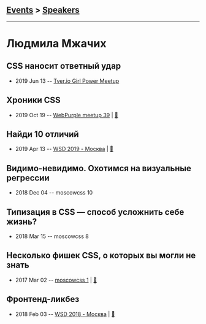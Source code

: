 ## [Events](../README.md) > [Speakers](../speakers.md)
---

# Людмила Мжачих

## CSS наносит ответный удар
- 2019 Jun 13 -- [Tver.io Girl Power Meetup](https://www.youtube.com/watch?v=Hv-4n5oMq8M)    
## Хроники CSS
- 2019 Oct 19 -- [WebPurple meetup 39](https://www.youtube.com/watch?v=gesNqav06lk)  | [:notebook:](https://vk.com/doc3352204_522378277?hash=321ab3875639c9fbe3&dl=645c5b7f3cc579b18e)  
## Найди 10 отличий
- 2019 Apr 13 -- [WSD 2019 - Москва](https://www.youtube.com/watch?v=qlj5ORCMhrA)  | [:notebook:](https://wsd.events/2019/04/13/pres/diff-testing.pdf)  
## Видимо-невидимо. Охотимся на визуальные регрессии
- 2018 Dec 04 -- moscowcss 10    
## Типизация в CSS — способ усложнить себе жизнь?
- 2018 Mar 15 -- moscowcss 8    
## Несколько фишек CSS, о которых вы могли не знать
- 2017 Mar 02 -- [moscowcss 1](https://www.youtube.com/watch?v=1BS4V5r_HQQ)  | [:notebook:](http://css.moscow/1/css-secrets/cover.html)  
## Фронтенд-ликбез
- 2018 Feb 03 -- [WSD 2018 - Москва](https://www.youtube.com/watch?v=Dmayg0Fnfkw)  | [:notebook:](https://wsd.events/2018/02/03/pres/frontend-101.pdf)  
